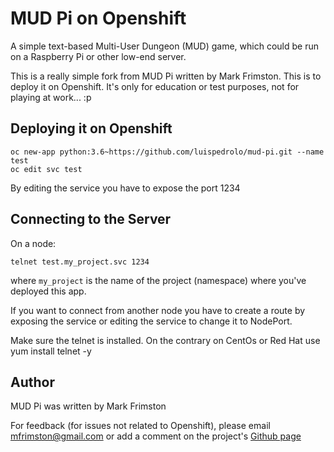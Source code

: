MUD Pi on Openshift
======

A simple text-based Multi-User Dungeon (MUD) game, which could be run on a 
Raspberry Pi or other low-end server.

This is a really simple fork from MUD Pi  written by Mark Frimston. This is to deploy it on Openshift. It's only for education or test purposes, not for playing at work... :p


Deploying it on Openshift
------------------

	oc new-app python:3.6~https://github.com/luispedrolo/mud-pi.git --name test
	oc edit svc test
	
By editing the service you have to expose the port 1234

Connecting to the Server
------------------------
On a node:



	telnet test.my_project.svc 1234
	
	
	
where `my_project` is the name of the project (namespace) where you've deployed this app.

If you want to connect from another node you have to create a route by exposing the service or editing the service to change it to NodePort.

Make sure the telnet is installed. On the contrary on CentOs or Red Hat use yum install telnet -y




Author
------

MUD Pi was written by Mark Frimston

For feedback (for issues not related to Openshift), please email <mfrimston@gmail.com> or add a comment on the 
project's [Github page](http://github.com/frimkron/mud-pi)
